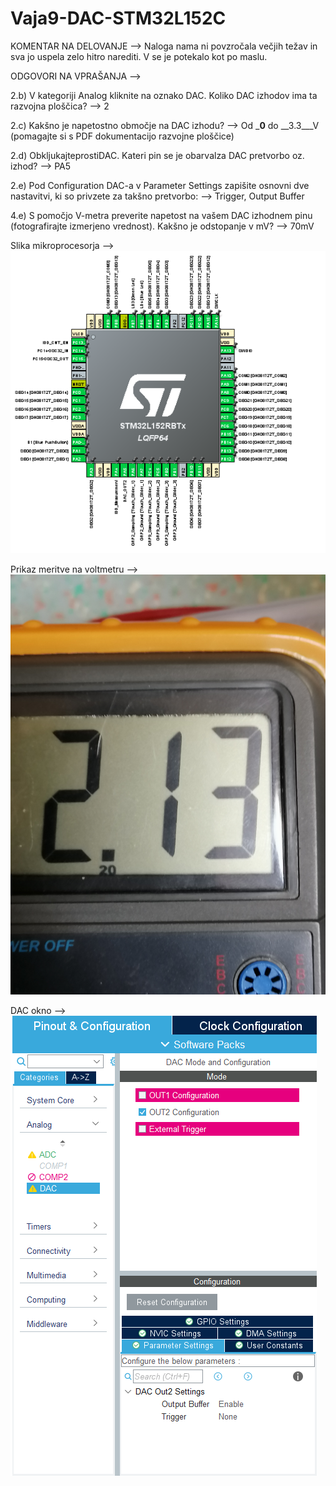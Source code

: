 # Vaja9-DAC-STM32L152C
KOMENTAR NA DELOVANJE --> 
Naloga nama ni povzročala večjih težav in sva jo uspela zelo hitro narediti. V se je potekalo kot po maslu.


ODGOVORI NA VPRAŠANJA -->

2.b) V kategoriji Analog kliknite na oznako DAC. Koliko DAC izhodov ima ta razvojna ploščica?
--> 2

2.c) Kakšno je napetostno območje na DAC izhodu?
--> Od ___0__ do __3.3___V (pomagajte si s PDF dokumentacijo razvojne ploščice)

2.d) ObkljukajteprostiDAC. Kateri pin se je obarvalza DAC pretvorbo oz. izhod?
--> PA5

2.e) Pod Configuration DAC-a v Parameter Settings zapišite osnovni dve nastavitvi, ki so privzete za takšno pretvorbo:
--> Trigger, Output Buffer

4.e) S pomočjo V-metra preverite napetost na vašem DAC izhodnem pinu (fotografirajte izmerjeno vrednost). Kakšno je odstopanje v mV?
--> 70mV 


Slika mikroprocesorja -->
![Slika mikroprocesorja](https://raw.githubusercontent.com/bozoslapy/Vaja9-DAC-STM32L152C/main/pinout%209.PNG)


Prikaz meritve na voltmetru -->
![Prikaz na voltmetru](https://raw.githubusercontent.com/bozoslapy/Vaja9-DAC-STM32L152C/main/IMG_20230131_084907.jpg)


DAC okno -->
![DAC](https://raw.githubusercontent.com/bozoslapy/Vaja9-DAC-STM32L152C/main/vaja%209%20dac.PNG)
